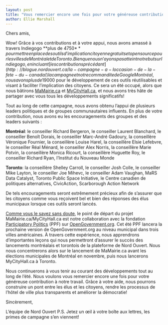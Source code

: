 ```yaml
---
layout: post
title: "Vous remercier encore une fois pour votre généreuse contribution à notre travail!"
author: Ellie Marshall
---
```

Chers amis,

Wow! Grâce à vos contributions et à votre appui, nous avons amassé à travers Indiegogo **plus de 4750$** pour mettre en place des outils d’implication citoyenne gratuits et open source pour les villes de Montréal et de Toronto. Bien que nous n’ayons pas atteint notre but sur Indiegogo, en incluant [les contributions précédant](http://blogue.nordouvert.ca/la-campagne-a-loccasion-de-la-fete-du-canada/) la campagne et notre commandite de Google Montréal, nous avons plus de 19 000$ pour le développement de ces outils réutilisables et visant à faciliter l’implication des citoyens. Ce sera un été occupé, alors que nous bâtirons [MaMairie.ca](http://www.mamairie.ca) et [MyCityHall.ca](http://www.mycityhall.ca), et nous avons très hâte de partager avec vous tous les développements significatifs!

Tout au long de cette campagne, nous avons obtenu l’appui de plusieurs leaders politiques et de groupes communautaires influents. En plus de votre contribution, nous avons eu les encouragements des groupes et des leaders suivants :

**Montréal**: le conseiller Richard Bergeron, le conseiller Laurent Blanchard, le conseiller Benoît Dorais, le conseiller Marc-André Gadoury, la conseillère Véronique Fournier, la conseillère Louise Harel, la conseillère Elsie Lefebvre, le conseiller Réal Ménard, le conseiller Alex Norris, la conseillère Marie Potvin, la conseillère Monica Ricourt, la conseillère Huguette Roy, le conseiller Richard Ryan, l’Institut du Nouveau Monde
   
**Toronto**: la conseillère Shelley Carroll, le conseiller Josh Colle, le conseiller Mike Layton, le conseiller Joe Mihevc, le conseiller Adam Vaughan, MaRS Data Catalyst, Toronto Public Space Initiative, le Centre canadien de politiques alternatives, CivicAction, Scarborough Action Network
 
De tels encouragements seront extrêmement précieux afin de s’assurer que les citoyens comme vous reçoivent bel et bien des réponses des élus municipaux lorsque ces outils seront lancés.

[Comme vous le savez sans doute](http://blogue.nordouvert.ca/2013/02/08/presentation-de-mamairie/), le point de départ du projet MaMairie.ca/MyCityHall.ca est notre collaboration avec la fondation [Participatory Politics](http://participatorypolitics.org/) (PPF) sur [OpenGovernment.org](http://www.opengovernment.org). Cet été PPF lancera la prochaine version de OpenGovernment.org au niveau municipal dans trois villes américaines. À travers cette expérience, nous apprendrons d’importantes leçons qui nous permettront d’assurer le succès des lancements montréalais et torontois de la plateforme de Nord Ouvert. Nous nous concentrerons alors sur le lancement de MaMairie.ca avant les élections municipales de Montréal en novembre, puis nous lancerons MyCityHall.ca à Toronto.

Nous continuerons à vous tenir au courant des développements tout au long de l’été. Nous voulons vous remercier encore une fois pour votre généreuse contribution à notre travail. Grâce à votre aide, nous pourrons construire un pont entre les élus et les citoyens, rendre les processus de l’hôtel de ville plus transparents et améliorer la démocratie!

Sincèrement,

L’équipe de Nord Ouvert
P.S. Jetez un œil à votre boîte aux lettres, les primes de campagne s’en viennent!

